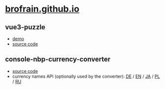 # [brofrain.github.io](https://brofrain.github.io/)

## vue3-puzzle

- [demo](https://brofrain.github.io/vue3-puzzle)
- [source code](https://github.com/brofrain/vue3-puzzle)

## console-nbp-currency-converter

- [source code](https://github.com/brofrain/console-nbp-currency-converter)
- currency names API (optionally used by the converter): [DE](https://brofrain.github.io/nbp-currency-converter-api/currency-names/currency_names_de.json) / [EN](https://brofrain.github.io/nbp-currency-converter-api/currency-names/currency_names_en.json) / [JA](https://brofrain.github.io/nbp-currency-converter-api/currency-names/currency_names_ja.json) / [PL](https://brofrain.github.io/nbp-currency-converter-api/currency-names/currency_names_pl.json) / [RU](https://brofrain.github.io/nbp-currency-converter-api/currency-names/currency_names_ru.json)
